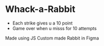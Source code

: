 # Whack-a-Rabbit

* Each strike gives u a 10 point
* Game over when u misss for 10 attempts

Made using JS
Custom made Rabbit in Figma
